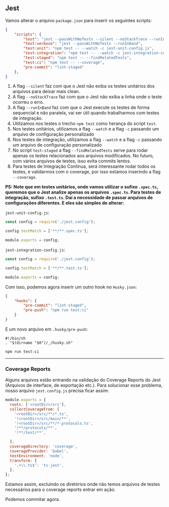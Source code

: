 ## Jest

Vamos alterar o arquivo `package.json` para inserir os seguintes scripts:
```JSON
{
    "scripts": {
        "test": "jest --passWithNoTests --silent --noStackTrace --runInBand",
        "test:verbose": "jest --passWithNoTests --runInBand",
        "test:unit": "npm test -- --watch -c jest-unit-config.js",
        "test:integration": "npm test -- --watch -c jest-integration-config.js",
        "test:staged": "npm test -- --findRelatedTests",
        "test:ci": "npm test -- --coverage",
        "pre-commit": "lint-staged"
    },
}
```

1. A flag `--silent` faz com que o Jest não exiba os testes unitários dos arquivos para deixar mais clean.
2. A flag `--noStackTrace` faz com que o Jest não exiba a linha onde o teste ocorreu o erro.
3. A flag `--runInBand` faz com que o Jest execute os testes de forma sequencial e não paralela, vai ser útil quando trabalharmos com testes de integração.
4. Utilizamos nos testes o trecho `npm test` como herança do script `test`.
5. Nos testes unitários, utilizamos a flag `--watch` e a flag `-c` passando um arquivo de configuração personalizado
6. Nos testes de integração, utilizamos a flag `--watch` e a flag `-c` passando um arquivo de configuração personalizado
7. No script `test:staged` a flag `--findRelatedTests` serve para rodar apenas os testes relacionados aos arquivos modificados. No futuro, com vários arquivos de testes, isso evita commits lentos.
8. Para testes de Integração Contínua, será interessante rodar todos os testes, e validarmos com o coverage, por isso estamos inserindo a flag `--coverage`.

**PS: Note que em testes unitários, onde vamos utilizar o sufixo `.spec.ts`, queremos que o Jest analize apenas os arquivos `.spec.ts`. Para testes de integração, sufixo `.test.ts`. Daí a necessidade de passar arquivos de configurações diferentes. E eles são simples de alterar:**

`jest-unit-config.js`:
```Javascript
const config = require('./jest.config');

config.testMatch = ['**/**.spec.ts'];

module.exports = config;
```

`jest-integration-config.js`:
```Javascript
const config = require('./jest.config');

config.testMatch = ['**/**.test.ts'];

module.exports = config;
```

Com isso, podemos agora inserir um outro hook no `Husky.json`:
```JSON
{
    "hooks": {
        "pre-commit": "lint-staged",
        "pre-push": "npm run test:ci"
    }
}
```

E um novo arquivo em `.husky/pre-push`:
```
#!/bin/sh
. "$(dirname "$0")/_/husky.sh"

npm run test:ci
```

---

### Coverage Reports

Alguns arquivos estão entrando na validação do Coverage Reports do Jest (Arquivos de interface, de exportação etc.). Para solucionar esse problema, nosso arquivo `jest.config.js` precisa ficar assim:
```Javascript
module.exports = {
  roots: ['<rootDir>/src'],
  collectCoverageFrom: [
    '<rootDir>/src/**/*.ts',
    '!<rootDir>/src/main/**',
    '!<rootDir>/src/**/*-protocols.ts',
    '!**/protocols/**',
    '!**/test/**',

  ],
  coverageDirectory: 'coverage',
  coverageProvider: 'babel',
  testEnvironment: 'node',
  transform: {
    '.+\\.ts$': 'ts-jest',
  },
};
```

Estamos assim, excluindo os diretórios onde não temos arquivos de testes necessários para o coverage reports entrar em ação.

Podemos commitar agora.